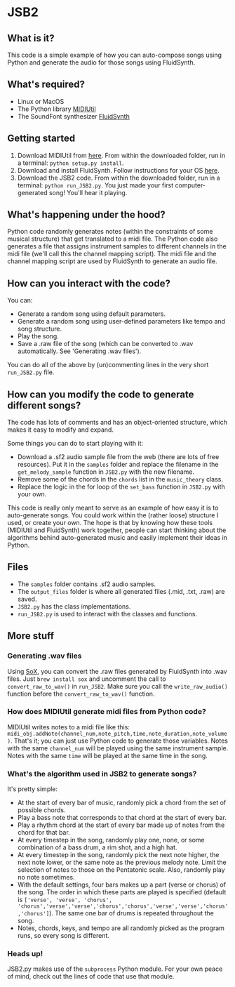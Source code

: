 # JSB2

## What is it?
This code is a simple example of how you can auto-compose songs using Python and generate the audio for those songs using FluidSynth.

## What's required?

- Linux or MacOS
- The Python library [MIDIUtil](http://www.emergentmusics.org/midiutil)
- The SoundFont synthesizer [FluidSynth](http://www.fluidsynth.org/)

## Getting started

1. Download MIDIUtil from [here](https://code.google.com/p/midiutil/downloads/detail?name=MIDIUtil-0.89.zip&can=2&q=). From within the downloaded folder, run in a terminal: `python setup.py install`.
2. Download and install FluidSynth. Follow instructions for your OS [here](http://sourceforge.net/p/fluidsynth/wiki/BuildingWithCMake/).
3. Download the JSB2 code. From within the downloaded folder, run in a terminal: `python run_JSB2.py`. You just made your first computer-generated song! You'll hear it playing.

## What's happening under the hood?

Python code randomly generates notes (within the constraints of some musical structure) that get translated to a midi file. The Python code also generates a file that assigns instrument samples to different channels in the midi file (we'll call this the channel mapping script). The midi file and the channel mapping script are used by FluidSynth to generate an audio file.

## How can you interact with the code?

You can:
- Generate a random song using default parameters.
- Generate a random song using user-defined parameters like tempo and song structure.
- Play the song.
- Save a .raw file of the song (which can be converted to .wav automatically. See 'Generating .wav files').

You can do all of the above by (un)commenting lines in the very short `run_JSB2.py` file.

## How can you modify the code to generate different songs?

The code has lots of comments and has an object-oriented structure, which makes it easy to modify and expand.

Some things you can do to start playing with it:

- Download a .sf2 audio sample file from the web (there are lots of free resources). Put it in the `samples` folder and replace the filename in the `get_melody_sample` function in `JSB2.py` with the new filename.
- Remove some of the chords in the `chords` list in the `music_theory` class.
- Replace the logic in the for loop of the `set_bass` function in `JSB2.py` with your own.

This code is really only meant to serve as an example of how easy it is to auto-generate songs. You could work within the (rather loose) structure I used, or create your own. The hope is that by knowing how these tools (MIDIUtil and FluidSynth) work together, people can start thinking about the algorithms behind auto-generated music and easily implement their ideas in Python.

## Files

- The `samples` folder contains .sf2 audio samples.
- The `output_files` folder is where all generated files (.mid, .txt, .raw) are saved.
- `JSB2.py` has the class implementations.
- `run_JSB2.py` is used to interact with the classes and functions.

## More stuff

### Generating .wav files

Using [SoX](http://sox.sourceforge.net/), you can convert the .raw files generated by FluidSynth into .wav files. Just `brew install sox` and uncomment the call to `convert_raw_to_wav()` in `run_JSB2`. Make sure you call the `write_raw_audio()` function before the `convert_raw_to_wav()` function.

### How does MIDIUtil generate midi files from Python code?

MIDIUtil writes notes to a midi file like this: `midi_obj.addNote(channel_num,note_pitch,time,note_duration,note_volume)`. That's it; you can just use Python code to generate those variables. Notes with the same `channel_num` will be played using the same instrument sample. Notes with the same `time` will be played at the same time in the song.

### What's the algorithm used in JSB2 to generate songs?

It's pretty simple: 
- At the start of every bar of music, randomly pick a chord from the set of possible chords.
- Play a bass note that corresponds to that chord at the start of every bar.
- Play a rhythm chord at the start of every bar made up of notes from the chord for that bar.
- At every timestep in the song, randomly play one, none, or some combination of a bass drum, a rim shot, and a high hat.
- At every timestep in the song, randomly pick the next note higher, the next note lower, or the same note as the previous melody note. Limit the selection of notes to those on the Pentatonic scale. Also, randomly play no note sometimes.
- With the default settings, four bars makes up a part (verse or chorus) of the song. The order in which these parts are played is specified (default is `['verse', 'verse', 'chorus', 'chorus','verse','verse','chorus','chorus','verse','verse','chorus','chorus']`). The same one bar of drums is repeated throughout the song.
- Notes, chords, keys, and tempo are all randomly picked as the program runs, so every song is different.

### Heads up!

JSB2.py makes use of the `subprocess` Python module. For your own peace of mind, check out the lines of code that use that module.

